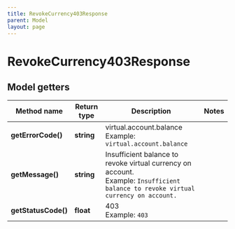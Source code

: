 ```yaml
---
title: RevokeCurrency403Response
parent: Model
layout: page
---
```


# RevokeCurrency403Response

## Model getters

Method name | Return type | Description | Notes
------------ | ------------- | ------------- | -------------
**getErrorCode()** | **string** | virtual.account.balance <br>Example: `virtual.account.balance` |
**getMessage()** | **string** | Insufficient balance to revoke virtual currency on account. <br>Example: `Insufficient balance to revoke virtual currency on account.` |
**getStatusCode()** | **float** | 403 <br>Example: `403` |


